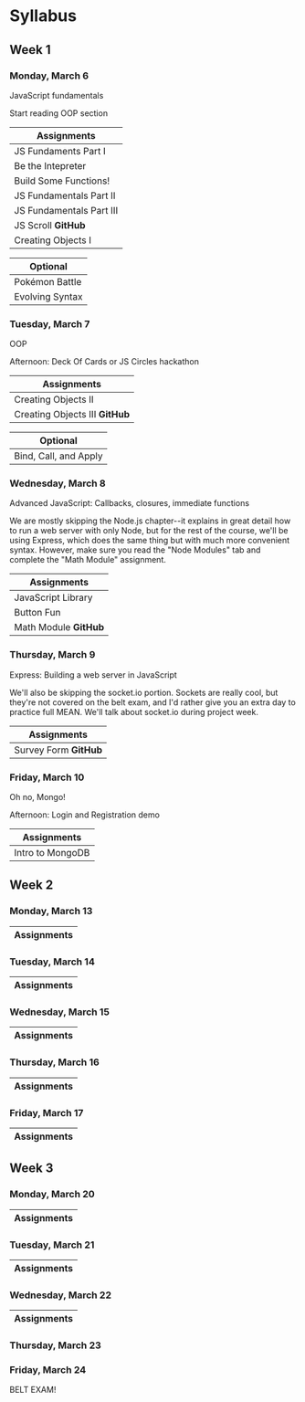 # Syllabus 

## Week 1

### Monday, March 6

JavaScript fundamentals

Start reading OOP section

Assignments| 
---| 
JS Fundaments Part I| 
Be the Intepreter| 
Build Some Functions!| 
JS Fundamentals Part II| 
JS Fundamentals Part III| 
JS Scroll **GitHub**| 
Creating Objects I| 

Optional|
---|
Pok&#233;mon Battle|
Evolving Syntax|

### Tuesday, March 7

OOP

Afternoon: Deck Of Cards or JS Circles hackathon

Assignments|
---|
Creating Objects II|
Creating Objects III **GitHub**|

Optional|
---|
Bind, Call, and Apply|


### Wednesday, March 8

Advanced JavaScript: Callbacks, closures, immediate functions

We are mostly skipping the Node.js chapter--it explains in great detail how to run a web server with only Node, but for the rest of the course, we'll be using Express, which does the same thing but with much more convenient syntax.  However, make sure you read the "Node Modules" tab and complete the "Math Module" assignment.

Assignments|
---|
JavaScript Library|
Button Fun|
Math Module **GitHub**|

### Thursday, March 9

Express: Building a web server in JavaScript

We'll also be skipping the socket.io portion.  Sockets are really cool, but they're not covered on the belt exam, and I'd rather give you an extra day to practice full MEAN.  We'll talk about socket.io during project week.

Assignments|
---|
Survey Form **GitHub**|


### Friday, March 10

Oh no, Mongo!

Afternoon: Login and Registration demo

Assignments|
---|
Intro to MongoDB|

## Week 2

### Monday, March 13


Assignments|
---|



### Tuesday, March 14


Assignments|
---|


### Wednesday, March 15



Assignments|
---|


### Thursday, March 16


Assignments|
---|


### Friday, March 17

Assignments|
---|

## Week 3

### Monday, March 20


Assignments|
---|

### Tuesday, March 21


Assignments|
---|

### Wednesday, March 22

Assignments|
---|

### Thursday, March 23



### Friday, March 24

BELT EXAM!
